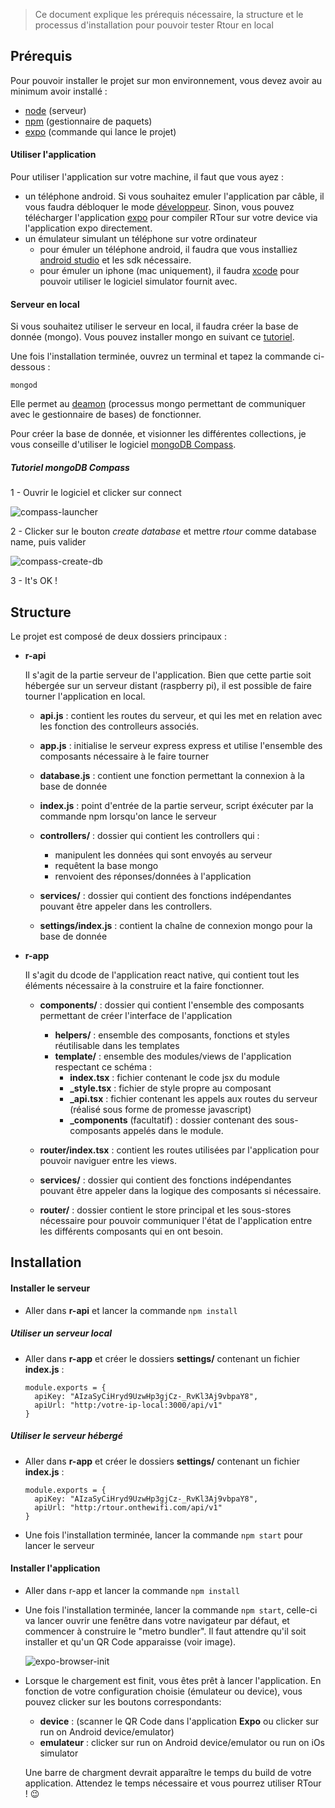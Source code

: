 > Ce document explique les prérequis nécessaire, la structure et le processus d'installation pour pouvoir tester Rtour en local
>





## Prérequis 

Pour pouvoir installer le projet sur mon environnement, vous devez avoir au minimum avoir installé :

- [node](https://nodejs.org/en/) (serveur)
- [npm](https://www.npmjs.com/get-npm) (gestionnaire de paquets)
- [expo](https://docs.expo.io/versions/latest/workflow/expo-cli/) (commande qui lance le projet) 



#### Utiliser l'application

Pour utiliser l'application sur votre machine, il faut que vous ayez : 

-  un téléphone android. Si vous souhaitez emuler l'application par câble, il vous faudra débloquer le mode [développeur](https://www.androidpit.fr/comment-activer-options-developpeurs-android). Sinon,  vous pouvez télécharger l'application [expo](https://play.google.com/store/apps/details?id=host.exp.exponent&hl=en) pour compiler RTour sur votre device via l'application expo directement.
- un émulateur simulant un téléphone sur votre ordinateur
  - pour émuler un téléphone android, il faudra que vous installiez [android studio](https://developer.android.com/studio) et les sdk nécessaire.	
  - pour émuler un iphone (mac uniquement), il faudra [xcode](https://developer.apple.com/xcode/) pour pouvoir utiliser le logiciel simulator fournit avec.



#### Serveur en local

Si vous souhaitez utiliser le serveur en local, il faudra créer la base de donnée (mongo). Vous pouvez installer mongo en suivant ce [tutoriel](https://treehouse.github.io/installation-guides/mac/mongo-mac.html). 

Une fois l'installation terminée, ouvrez un terminal et tapez la commande ci-dessous : 

`mongod`

Elle permet au [deamon](https://docs.mongodb.com/manual/tutorial/manage-mongodb-processes/) (processus mongo permettant de communiquer avec le gestionnaire de bases) de fonctionner.

Pour créer la base de donnée, et visionner les différentes collections, je vous conseille d'utiliser le logiciel [mongoDB Compass](https://www.mongodb.com/products/compass).

#### 

##### Tutoriel mongoDB Compass

1 - Ouvrir le logiciel et clicker sur connect

![compass-launcher](https://hubm.github.io/RTour/assets/compass-launcher.png)



2 - Clicker sur le bouton *create database* et mettre *rtour* comme database name, puis valider

![compass-create-db](https://hubm.github.io/RTour/assets/compass-create-db.png)



3 - It's OK ! 



## Structure 

Le projet est composé de deux dossiers principaux : 

- **r-api**

  Il s'agit de la partie serveur de l'application. Bien que cette partie soit hébergée sur un serveur distant (raspberry pi), il est possible de faire tourner l'application en local.

  - **api.js** : contient les routes du serveur, et qui les met en relation avec les fonction des controlleurs associés.
  - **app.js** : initialise le serveur express express et  utilise l'ensemble des composants nécessaire à le faire tourner
  - **database.js** : contient une fonction permettant la connexion à la base de donnée
  - **index.js** : point d'entrée de la partie serveur, script éxécuter par la commande npm lorsqu'on lance le serveur
  - **controllers/** : dossier qui contient les controllers qui  : 
    - manipulent les données qui sont envoyés au serveur
    - requêtent la base mongo
    - renvoient des réponses/données à l'application

  - **services/** : dossier qui contient des fonctions indépendantes pouvant être appeler dans les controllers.
  - **settings/index.js** : contient la chaîne de connexion mongo pour la base de donnée

- **r-app**

  Il s'agit du dcode de l'application react native, qui contient tout les éléments nécessaire à la construire et la faire fonctionner.

  - **components/** : dossier qui contient l'ensemble des composants permettant de créer l'interface de l'application
    - **helpers/** : ensemble des composants, fonctions et styles réutilisable dans les templates 
    - **template/** : ensemble des modules/views de l'application respectant ce schéma :
      - **index.tsx** : fichier contenant le code jsx du module 
      - **_style.tsx** : fichier de style propre au composant
      - **_api.tsx** : fichier contenant les appels aux routes du serveur (réalisé sous forme de promesse javascript)
      - **_components** (facultatif) : dossier contenant des sous-composants appelés dans le module.
  
  - **router/index.tsx** : contient les routes utilisées par l'application pour pouvoir naviguer entre les views.
  - **services/** : dossier qui contient des fonctions indépendantes pouvant être appeler dans la logique des composants si nécessaire. 
  
  - **router/** : dossier contient le store principal et les sous-stores nécessaire pour pouvoir communiquer l'état de l'application entre les différents composants qui en ont besoin.



## Installation



#### Installer le serveur

- Aller dans **r-api** et lancer la commande `npm install`



##### Utiliser un serveur local

- Aller dans **r-app** et créer le dossiers **settings/** contenant un fichier **index.js** :

  ```module.exports = {
  module.exports = {
    apiKey: "AIzaSyCiHryd9UzwHp3gjCz-_RvKl3Aj9vbpaY8",
    apiUrl: "http:/votre-ip-local:3000/api/v1"
  }
  ```



##### Utiliser le serveur hébergé

- Aller dans **r-app** et créer le dossiers **settings/** contenant un fichier **index.js** :

  ```module.exports = {
  module.exports = {
    apiKey: "AIzaSyCiHryd9UzwHp3gjCz-_RvKl3Aj9vbpaY8",
    apiUrl: "http:/rtour.onthewifi.com/api/v1"
  }
  ```



- Une fois l'installation terminée, lancer la commande `npm start` pour lancer le serveur





#### Installer l'application

- Aller dans r-app et lancer la commande `npm install`

- Une fois l'installation terminée, lancer la commande `npm start`, celle-ci va lancer ouvrir une fenêtre dans votre navigateur par défaut, et commencer à construire le "metro bundler". Il faut attendre qu'il soit installer et qu'un QR Code apparaisse  (voir image).

  

  ![expo-browser-init](https://hubm.github.io/RTour/assets/expo-browser-init.png)

  

- Lorsque le chargement est finit, vous êtes prêt à lancer l'application. En fonction de votre configuration choisie (émulateur ou device), vous pouvez clicker sur les boutons correspondants: 

  - **device** : (scanner le QR Code dans l'application **Expo** ou clicker sur run on Android device/emulator)
  - **emulateur** : clicker sur run on Android device/emulator ou run on iOs simulator

  Une barre de chargment devrait apparaître le temps du build de votre application. Attendez le temps nécessaire et vous pourrez utiliser RTour ! 😉